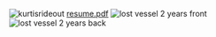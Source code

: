 ![kurtisrideout](https://github.com/kurtisrideout/kurtisrideout.github.io/assets/146127759/269030b5-4e7f-41bd-922b-4e5547dc2b8c)
[resume.pdf](https://github.com/kurtisrideout/kurtisrideout.github.io/files/12732183/resume.pdf)
![lost vessel 2 years front](https://github.com/kurtisrideout/kurtisrideout.github.io/assets/146127759/d894d75c-f004-4051-8134-aa86e55808f9)
![lost vessel 2 years back](https://github.com/kurtisrideout/kurtisrideout.github.io/assets/146127759/04a3ae84-107f-4ac8-8b27-fef6efcac96f)
